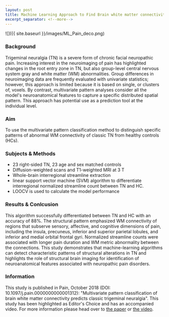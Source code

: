 ```yaml
---
layout: post
title: Machine Learning Approach to Find Brain white matter connectivity Clasifying People with Trigeminal Neuralgia    
excerpt_separator: <!--more-->
---
```

![]({{ site.baseurl }}/images/ML_Pain_deco.png)

<!--more-->

### Background

Trigeminal neuralgia (TN) is a severe form of chronic facial neuropathic pain. Increasing interest in the neuroimaging of pain has highlighted changes in the root entry zone in TN, but also group-level central nervous system gray and white matter (WM) abnormalities. Group differences in neuroimaging data are frequently evaluated with univariate statistics; however, this approach is limited because it is based on single, or clusters of, voxels. By contrast, multivariate pattern analyses consider all the model's neuroanatomical features to capture a specific distributed spatial pattern. This approach has potential use as a prediction tool at the individual level. 

### Aim

To use the multivariate pattern classification method to distinguish specific patterns of abnormal WM connectivity of classic TN from healthy controls (HCs). 

### Subjects & Methods
* 23 right-sided TN, 23 age and sex matched controls  
* Diffusion-weighted scans and T1-weighted MRI at 3 T  
* Whole-brain interregional streamline extraction
* linear support vector machine (SVM) algorithm to differentiate interregional normalized streamline count between TN and HC.
* LOOCV is used to calculate the model performance 

### Results & Conlcusion

This algorithm successfully differentiated between TN and HC with an accuracy of 88%. The structural pattern emphasized WM connectivity of regions that subserve sensory, affective, and cognitive dimensions of pain, including the insula, precuneus, inferior and superior parietal lobules, and inferior and medial orbital frontal gyri. Normalized streamline counts were associated with longer pain duration and WM metric abnormality between the connections. This study demonstrates that machine-learning algorithms can detect characteristic patterns of structural alterations in TN and highlights the role of structural brain imaging for identification of neuroanatomical features associated with neuropathic pain disorders.

### Information

This study is published in Pain, October 2018 (DOI: 10.1097/j.pain.0000000000001312): "Multivariate pattern classification of brain white matter connectivity predicts classic trigeminal neuralgia". This study has been highlighted as Editor's Choice and has an accompanied video. For more information please head over to [the paper](https://journals.lww.com/pain/Abstract/2018/10000/Multivariate_pattern_classification_of_brain_white.19.aspx) or [the video](http://wolterskluwer.http.internapcdn.net/wolterskluwer_vitalstream_com/MP4s/permalink/pain/a/pain_2018_06_11_hodaie_pain-d-18-00029_sdc2.mp4).
